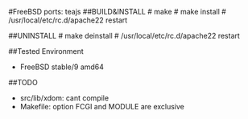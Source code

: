 #FreeBSD ports: teajs
##BUILD&INSTALL
    # make
    # make install
    # /usr/local/etc/rc.d/apache22 restart

##UNINSTALL
    # make deinstall
    # /usr/local/etc/rc.d/apache22 restart

##Tested Environment
- FreeBSD stable/9 amd64

##TODO
- src/lib/xdom: cant compile
- Makefile: option FCGI and MODULE are exclusive
